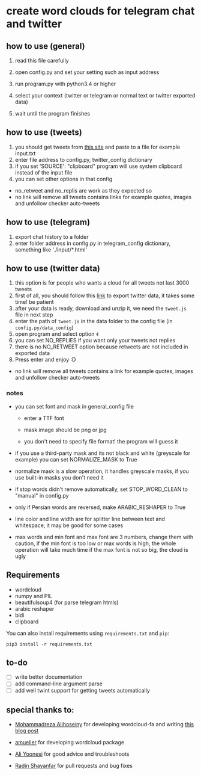 # create word clouds for telegram chat and twitter

## how to use (general)

1. read this file carefully

2. open config.py and set your setting such as input address

3. run program.py with python3.4 or higher

4. select your context (twitter or telegram or normal text or twitter exported data)

5. wait until the program finishes



## how to use (tweets)
1. you should get tweets from [this site](https://www.allmytweets.net/) and paste to a file for example input.txt
2. enter file address to config.py, twitter_config dictionary
3. if you set 'SOURCE': "clipboard" program will use system clipboard instead of the input file
4. you can set other options in that config
 + no_retweet and no_replis are work as they expected so
 + no link will remove all tweets contains links for example quotes, images and unfollow checker auto-tweets


## how to use (telegram)
1. export chat history to a folder
2. enter folder address in config.py in telegram_config dictionary, something like './input/*.html'



## how to use (twitter data)

1. this option is for people who wants a cloud for all tweets not last 3000 tweets
2. first of all, you should follow this [link](https://help.twitter.com/en/managing-your-account/how-to-download-your-twitter-archive) to export twitter data, it takes some time! be patient
3. after your data is ready, download and unzip it, we need the `tweet.js` file in next step
4. enter the path of `tweet.js` in the data folder to the config file (in `config.py/data_config`) 
5. open program and select option `4`
6. you can set NO_REPLIES if you want only your tweets not replies
7. there is no NO_RETWEET option because retweets are not included in exported data 
8. Press enter and enjoy :D 

 + no link will remove all tweets contains a link for example quotes, images and unfollow checker auto-tweets



### notes
+ you can set font and mask in general_config file
  + enter a TTF font
  
  + mask image should be png or jpg

  + you don't need to specify file format! the program will guess it
  
    
  
+ if you use a third-party mask and its not black and white (greyscale for example) you can set NORMALIZE_MASK to True
  
+ normalize mask is a slow operation, it handles greyscale masks, if you use built-in masks you don't need it
  
    
  
+ if stop words didn't remove automatically, set STOP_WORD_CLEAN to "manual" in config.py

  

+ only if Persian words are reversed, make ARABIC_RESHAPER to True

  

+ line color and line width are for splitter line between text and whitespace, it may be good for some cases

  

+ max words and min font and max font are 3 numbers, change them with caution, if the min font is too low or max words is high, the whole operation will take much time if the max font is not so big, the cloud is ugly






## Requirements
+ wordcloud
+ numpy and PIL 
+ beautifulsoup4 (for parse telegram htmls)
+ arabic reshaper
+ bidi
+ clipboard

You can also install requirements using `requirements.txt` and `pip`:

    pip3 install -r requirements.txt



## to-do

+ [ ] write better documentation
+ [ ] add command-line argument parse
+ [ ] add well twint support for getting tweets automatically

## special thanks to:

+ [Mohammadreza Alihoseiny](https://github.com/alihoseiny/) for developing wordcloud-fa and writing [this blog post](https://blog.alihoseiny.ir/%DA%86%DA%AF%D9%88%D9%86%D9%87-%D8%A8%D8%A7-%D9%BE%D8%A7%DB%8C%D8%AA%D9%88%D9%86-%D8%A7%D8%A8%D8%B1-%DA%A9%D9%84%D9%85%D8%A7%D8%AA-%D9%81%D8%A7%D8%B1%D8%B3%DB%8C-%D8%A8%D8%B3%D8%A7%D8%B2%DB%8C%D9%85%D8%9F/)

+ [amueller](https://github.com/amueller) for developing wordcloud package

+ [Ali Yoonesi](https://github.com/AYoonesi) for good advice and troubleshoots

+ [Radin Shayanfar](https://github.com/radinshayanfar) for pull requests and bug fixes
